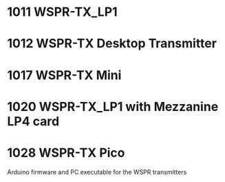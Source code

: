# 1011 WSPR-TX_LP1
# 1012 WSPR-TX Desktop Transmitter
# 1017 WSPR-TX Mini
# 1020 WSPR-TX_LP1 with Mezzanine LP4 card
# 1028 WSPR-TX Pico
Arduino firmware and PC executable for the WSPR transmitters

